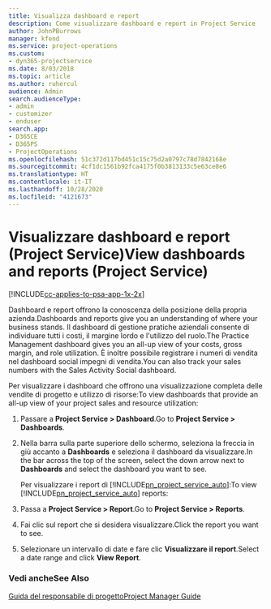 ```yaml
---
title: Visualizza dashboard e report
description: Come visualizzare dashboard e report in Project Service
author: JohnPBurrows
manager: kfend
ms.service: project-operations
ms.custom:
- dyn365-projectservice
ms.date: 8/03/2018
ms.topic: article
ms.author: ruhercul
audience: Admin
search.audienceType:
- admin
- customizer
- enduser
search.app:
- D365CE
- D365PS
- ProjectOperations
ms.openlocfilehash: 51c372d117bd451c15c75d2a0797c78d7842168e
ms.sourcegitcommit: 4cf1dc1561b92fca4175f0b3813133c5e63ce8e6
ms.translationtype: HT
ms.contentlocale: it-IT
ms.lasthandoff: 10/28/2020
ms.locfileid: "4121673"
---
```

# <a name="view-dashboards-and-reports-project-service"></a><span data-ttu-id="89315-103">Visualizzare dashboard e report (Project Service)</span><span class="sxs-lookup"><span data-stu-id="89315-103">View dashboards and reports (Project Service)</span></span>

[!INCLUDE[cc-applies-to-psa-app-1x-2x](../includes/cc-applies-to-psa-app-1x-2x.md)]

<span data-ttu-id="89315-104">Dashboard e report offrono la conoscenza della posizione della propria azienda.</span><span class="sxs-lookup"><span data-stu-id="89315-104">Dashboards and reports give you an understanding of where your business stands.</span></span> <span data-ttu-id="89315-105">Il dashboard di gestione pratiche aziendali consente di individuare tutti i costi, il margine lordo e l'utilizzo del ruolo.</span><span class="sxs-lookup"><span data-stu-id="89315-105">The Practice Management dashboard gives you an all-up view of your costs, gross margin, and role utilization.</span></span> <span data-ttu-id="89315-106">È inoltre possibile registrare i numeri di vendita nel dashboard social impegni di vendita.</span><span class="sxs-lookup"><span data-stu-id="89315-106">You can also track your sales numbers with the Sales Activity Social dashboard.</span></span>  
  
 <span data-ttu-id="89315-107">Per visualizzare i dashboard che offrono una visualizzazione completa delle vendite di progetto e utilizzo di risorse:</span><span class="sxs-lookup"><span data-stu-id="89315-107">To view dashboards that provide an all-up view of your project sales and resource utilization:</span></span>  
  
1. <span data-ttu-id="89315-108">Passare a **Project Service > Dashboard**.</span><span class="sxs-lookup"><span data-stu-id="89315-108">Go to **Project Service > Dashboards**.</span></span>  
  
2. <span data-ttu-id="89315-109">Nella barra sulla parte superiore dello schermo, seleziona la freccia in giù accanto a **Dashboards** e seleziona il dashboard da visualizzare.</span><span class="sxs-lookup"><span data-stu-id="89315-109">In the bar across the top of the screen, select the down arrow next to **Dashboards** and select the dashboard you want to see.</span></span>  
  
   <span data-ttu-id="89315-110">Per visualizzare i report di [!INCLUDE[pn_project_service_auto](../includes/pn-project-service-auto.md)]:</span><span class="sxs-lookup"><span data-stu-id="89315-110">To view [!INCLUDE[pn_project_service_auto](../includes/pn-project-service-auto.md)] reports:</span></span>  
  
3. <span data-ttu-id="89315-111">Passa a **Project Service > Report**.</span><span class="sxs-lookup"><span data-stu-id="89315-111">Go to **Project Service > Reports**.</span></span>  
  
4. <span data-ttu-id="89315-112">Fai clic sul report che si desidera visualizzare.</span><span class="sxs-lookup"><span data-stu-id="89315-112">Click the report you want to see.</span></span>  
  
5. <span data-ttu-id="89315-113">Selezionare un intervallo di date e fare clic **Visualizzare il report**.</span><span class="sxs-lookup"><span data-stu-id="89315-113">Select a date range and click **View Report**.</span></span>  
  
### <a name="see-also"></a><span data-ttu-id="89315-114">Vedi anche</span><span class="sxs-lookup"><span data-stu-id="89315-114">See Also</span></span>  
 [<span data-ttu-id="89315-115">Guida del responsabile di progetto</span><span class="sxs-lookup"><span data-stu-id="89315-115">Project Manager Guide</span></span>](../psa/project-manager-guide.md)
